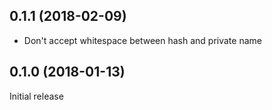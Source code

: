 ## 0.1.1 (2018-02-09)

* Don't accept whitespace between hash and private name

## 0.1.0 (2018-01-13)

Initial release
